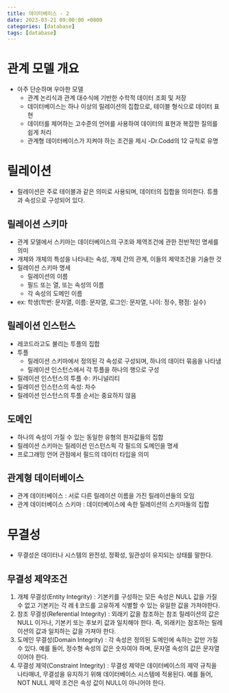 ```yaml
---
title: 데이터베이스 - 2
date: 2023-03-21 09:00:00 +0800
categories: [database]
tags: [database]
---
```


# 관계 모델 개요

- 아주 단순하며 우아한 모델
  - 관계 논리식과 관계 대수식에 기반한 수학적 데이터 조회 및 저장
  - 데이터베이스는 하나 이상의 릴레이션의 집합으로, 테이블 형식으로 데이터 표현
  - 데이터를 제어하는 고수준의 언어를 사용하여 데이터의 표현과 복잡한 질의를 쉽게 처리
  - 관계형 데이터베이스가 지켜야 하는 조건을 제시 -Dr.Codd의 12 규칙로 유명

# 릴레이션

- 릴레이션은 주로 테이블과 같은 의미로 사용되며, 데이터의 집합을 의미한다. 튜플과 속성으로 구성되어 있다.

## 릴레이션 스키마

- 관계 모델에서 스키마는 데이터베이스의 구조와 제역조건에 관한 전반적인 명세를 의미
- 개체와 개체의 특성을 나타내는 속성, 개체 간의 관계, 이들의 제약조건을 기술한 것
- 릴레이션 스키마 명세
  - 릴레이션의 이름
  - 필드 또는 열, 또는 속성의 이름
  - 각 속성의 도메인 이름
- ex: 학생(학번: 문자열, 이름: 문자열, 로그인: 문자열, 나이: 정수, 평점: 실수)

## 릴레이션 인스턴스

- 레코드라고도 불리는 투플의 집합
- 투플
  - 릴레이션 스키마에서 정의된 각 속성로 구성되며, 하나의 데이터 묶음을 나타냄
  - 릴레이션 인스턴스에서 각 투플을 하나의 행으로 구성
- 릴레이션 인스턴스의 투플 수: 카니널리티
- 릴레이션 인스턴스의 속성: 차수
- 릴레이션 인스턴스의 투플 순서는 중요하지 않음

## 도메인

- 하나의 속성이 가질 수 있는 동일한 유형의 원자값들의 집합
- 릴레이션 스키마는 릴레이션 인스턴스읙 각 필드의 도메인을 명세
- 프로그래밍 언어 관점에서 필드의 데이터 타입을 의미

## 관계형 데이터베이스

- 관계 데이터베이스 : 서로 다른 릴레이션 이름을 가진 릴레이션들의 모임
- 관계 데이터베이스 스키마 : 데이터베이스에 속한 릴레이션의 스키마들의 집합

# 무결성
- 무결성은 데이터나 시스템의 완전성, 정확성, 일관성이 유지되는 상태를 말한다.

## 무결성 제약조건
1. 개체 무결성(Entity Integrity) : 기본키를 구성하는 모든 속성은 NULL 값을 가질 수 없고 기본키는 각 레ㅔ코드를 고유하게 식별할 수 있는 유일한 값을 가져야한다.
2. 참조 무결성(Referential Integrity) : 외래키 값을 참조하는 참조 릴레이션의 값은 NULL 이거나, 기본키 또는 후보키 값과 일치해야 한다. 즉, 외래키는 참조하는 릴레이션의 값과 일치하는 값을 가져야 한다.
3. 도메인 무결성(Domain Integrity) : 각 속성은 정의된 도메인에 속하는 값만 가질 수 있다. 예를 들어, 정수형 속성의 값은 숫자여야 하며, 문자열 속성의 값은 문자열이어야 한다.
4. 무결성 제약(Constraint Integrity) : 무결성 제약은 데이터베이스의 제약 규칙을 나타매녀, 무결성을 유지하기 위해 데이터베이스 시스템에 적용된다. 예를 들어, NOT NULL 제약 조건은 속성 값이 NULL이 아니어야 한다.
